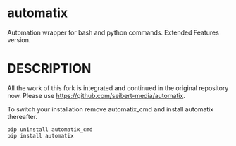 # automatix
Automation wrapper for bash and python commands. Extended Features version.


# DESCRIPTION

All the work of this fork is integrated and continued in the original
repository now. Please use https://github.com/seibert-media/automatix.

To switch your installation remove automatix_cmd and install automatix
thereafter.

    pip uninstall automatix_cmd
    pip install automatix
